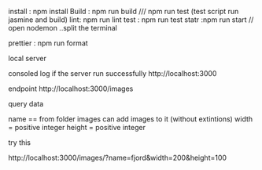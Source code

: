 install : npm install
Build : npm run build /// npm run test (test script run jasmine and build)
lint: npm run lint
test : npm run test
statr :npm run start // open nodemon ..split the terminal

prettier : npm run format


local server

consoled log if the server run successfully
http://localhost:3000

endpoint 
http://localhost:3000/images

query data

name == from folder images can add images to it (without extintions)
width = positive integer
height = positive integer

try this

http://localhost:3000/images/?name=fjord&width=200&height=100